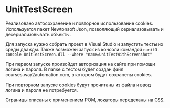 # UnitTestScreen
Реализовано автосохранение и повторное использование cookies.
Используется пакет Newtonsoft Json, позволяющий сериализовывать и десериализовывать объекты.

Для запуска нужно собрать проект в Visual Studio и запустить тесты из среды дважды.
Также возможен запуск из консоли командой ```nunit3-console UnitTestScreen.dll --where "name=UnitTestWithScreenshot"```

При первом запуске произойдет авторизация на сайте при помощи логина и пароля. В папке с тестом будет создан файл courses.way2automation.com, в котором будут сохранены cookies.

При повторном запуске cookies будут прочитаны из файла и ввод логина и пароля не потребуется.

Страницы описаны с применением POM, локаторы переделаны на CSS.
